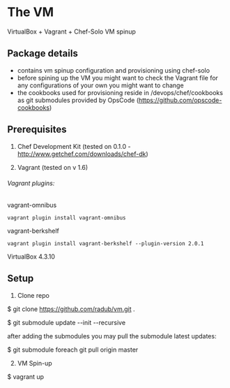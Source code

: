 # The VM

VirtualBox + Vagrant + Chef-Solo VM spinup

## Package details

- contains vm spinup configuration and provisioning using chef-solo
- before spining up the VM you might want to check the Vagrant file for any configurations of your own you might want to change
- the cookbooks used for provisioning reside in /devops/chef/cookbooks as git submodules provided by OpsCode (https://github.com/opscode-cookbooks)

## Prerequisites

1. Chef Development Kit (tested on 0.1.0 - http://www.getchef.com/downloads/chef-dk)

2. Vagrant (tested on v 1.6)

###### Vagrant plugins:

vagrant-omnibus
```
vagrant plugin install vagrant-omnibus
```

vagrant-berkshelf
```
vagrant plugin install vagrant-berkshelf --plugin-version 2.0.1
```

VirtualBox 4.3.10

## Setup

1. Clone repo
  
  $ git clone https://github.com/radub/vm.git .
  
  $ git submodule update --init --recursive
  
  after adding the submodules you may pull the submodule latest updates:
  
  $ git submodule foreach git pull origin master

2. VM Spin-up
  
  $ vagrant up
